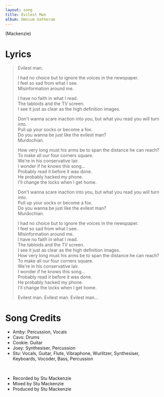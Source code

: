 ```yaml
---
layout: song
title: Evilest Man
album: Omnium Gatherum
---
```


(Mackenzie)

# Lyrics

> Evilest man.  
>  
> I had no choice but to ignore the voices in the newspaper.  
> I feel so sad from what I see.  
> Misinformation around me.  
>  
> I have no faith in what I read.  
> The tabloids and the TV screen.  
> I see it just as clear as the high definition images.  
>  
> Don't wanna scare inaction into you, but what you read you will turn into.  
> Pull up your socks or become a fox.  
> Do you wanna be just like the evilest man?  
> Murdochian.  
>   
> How very long must his arms be to span the distance he can reach?  
> To make all our four corners square.  
> We're in his conservative lair.  
> I wonder if he knows this song...  
> Probably read it before it was done.  
> He probably hacked my phone.  
> I'll change the locks when I get home.  
>  
> Don't wanna scare inaction into you, but what you read you will turn into.  
> Pull up your socks or become a fox.  
> Do you wanna be just like the evilest man?  
> Murdochian.  
>  
> I had no choice but to ignore the voices in the newspaper.  
> I feel so sad from what I see.  
> Misinformation around me.  
> I have no faith in what I read.  
> The tabloids and the TV screen.  
> I see it just as clear as the high definition images.  
> How very long must his arms be to span the distance he can reach?  
> To make all our four corners square.  
> We're in his conservative lair.  
> I wonder if he knows this song...  
> Probably read it before it was done.  
> He probably hacked my phone.  
> I'll change the locks when I get home.  
>  
> Evilest man. Evilest man. Evilest man...  

# Song Credits 

* Amby: Percussion, Vocals
* Cavs: Drums
* Cookie: Guitar
* Joey: Synthesiser, Percussion
* Stu: Vocals, Guitar, Flute, Vibraphone, Wurlitzer, Synthesiser, Keyboards, Vocoder, Bass, Percussion
<br>

* Recorded by Stu Mackenzie
* Mixed by Stu Mackenzie
* Produced by Stu Mackenzie
